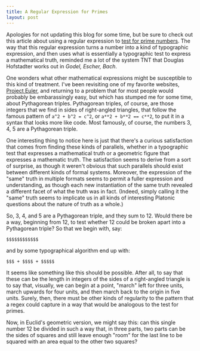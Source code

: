 ```yaml
---
title: A Regular Expression for Primes
layout: post
---
```


Apologies for not updating this blog for some time, but be sure to check out this article about using a regular expression to [test for prime numbers](https://www.noulakaz.net/2007/03/18/a-regular-expression-to-check-for-prime-numbers/). The way that this regular expression turns a number into a kind of typographic expression, and then uses what is essentially a typographic test to express a mathematical truth, reminded me a lot of the system TNT that Douglas Hofstadter works out in _Godel, Escher, Bach_. 

One wonders what other mathematical expressions might be susceptible to this kind of treatment. I've been revisiting one of my favorite websites, [Project Euler](https://projecteuler.net/), and returning to a problem that for most people would probably be embarassingly easy, but which has stumped me for some time, about Pythagorean triples. Pythagorean triples, of course, are those integers that we find in sides of right-angled triangles, that follow the famous pattern of `a^2 + b^2 = c^2`, or `a**2 + b**2 == c**2`, to put it in a syntax that looks more like code. Most famously, of course, the numbers 3, 4, 5 are a Pythagorean triple. 

One interesting thing to notice here is just that there's a curious satisfaction that comes from finding these kinds of parallels, whether in a typographic test that expresses a mathematical truth or a geometric figure that expresses a mathematic truth. The satisfaction seems to derive from a sort of surprise, as though it weren't obvious that such parallels should exist between different kinds of formal systems. Moreover, the expression of the "same" truth in multiple formats seems to permit a fuller expression and understanding, as though each new instantiation of the same truth revealed a different facet of what the truth was in fact. (Indeed, simply calling it the "same" truth seems to implicate us in all kinds of interesting Platonic questions about the nature of truth as a whole.)

So, 3, 4, and 5 are a Pythagorean triple, and they sum to 12. Would there be a way, beginning from 12, to test whether 12 could be broken apart into a Pythagorean triple? So that we begin with, say:

```
$$$$$$$$$$$$
```

and by some typographical algorithm end up with:

```
$$$ + $$$$ + $$$$$
```

It seems like something like this should be possible. After all, to say that these can be the length in integers of the sides of a right-angled triangle is to say that, visually, we can begin at a point, "march" left for three units, march upwards for four units, and then march back to the origin in five units. Surely, then, there must be other kinds of regularity to the pattern that a regex could capture in a way that would be analogous to the test for primes. 

Now, in Euclid's geometric version, we might say this: can this single number 12 be divided in such a way that, in three parts, two parts can be the sides of squares and still leave enough "room" for the last line to be squared with an area equal to the other two squares? 
